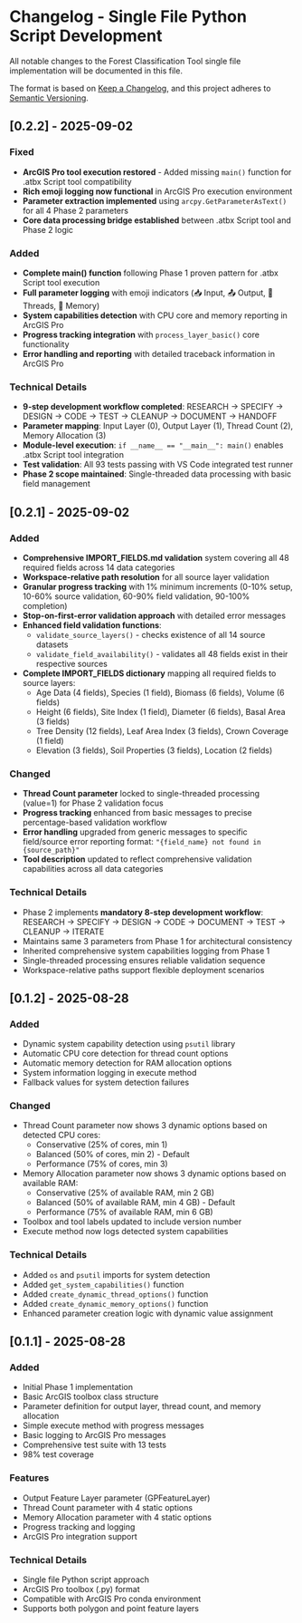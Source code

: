 # Changelog - Single File Python Script Development

All notable changes to the Forest Classification Tool single file implementation will be documented in this file.

The format is based on [Keep a Changelog](https://keepachangelog.com/en/1.0.0/),
and this project adheres to [Semantic Versioning](https://semver.org/spec/v2.0.0.html).

## [0.2.2] - 2025-09-02

### Fixed

- **ArcGIS Pro tool execution restored** - Added missing `main()` function for .atbx Script tool compatibility
- **Rich emoji logging now functional** in ArcGIS Pro execution environment
- **Parameter extraction implemented** using `arcpy.GetParameterAsText()` for all 4 Phase 2 parameters
- **Core data processing bridge established** between .atbx Script tool and Phase 2 logic

### Added

- **Complete main() function** following Phase 1 proven pattern for .atbx Script tool execution
- **Full parameter logging** with emoji indicators (📥 Input, 📤 Output, 🧵 Threads, 💾 Memory)
- **System capabilities detection** with CPU core and memory reporting in ArcGIS Pro
- **Progress tracking integration** with `process_layer_basic()` core functionality
- **Error handling and reporting** with detailed traceback information in ArcGIS Pro

### Technical Details

- **9-step development workflow completed**: RESEARCH → SPECIFY → DESIGN → CODE → TEST → CLEANUP → DOCUMENT → HANDOFF
- **Parameter mapping**: Input Layer (0), Output Layer (1), Thread Count (2), Memory Allocation (3)
- **Module-level execution**: `if __name__ == "__main__": main()` enables .atbx Script tool integration
- **Test validation**: All 93 tests passing with VS Code integrated test runner
- **Phase 2 scope maintained**: Single-threaded data processing with basic field management

## [0.2.1] - 2025-09-02

### Added

- **Comprehensive IMPORT_FIELDS.md validation** system covering all 48 required fields across 14 data categories
- **Workspace-relative path resolution** for all source layer validation
- **Granular progress tracking** with 1% minimum increments (0-10% setup, 10-60% source validation, 60-90% field validation, 90-100% completion)
- **Stop-on-first-error validation approach** with detailed error messages
- **Enhanced field validation functions**:
  - `validate_source_layers()` - checks existence of all 14 source datasets
  - `validate_field_availability()` - validates all 48 fields exist in their respective sources
- **Complete IMPORT_FIELDS dictionary** mapping all required fields to source layers:
  - Age Data (4 fields), Species (1 field), Biomass (6 fields), Volume (6 fields)
  - Height (6 fields), Site Index (1 field), Diameter (6 fields), Basal Area (3 fields)
  - Tree Density (12 fields), Leaf Area Index (3 fields), Crown Coverage (1 field)
  - Elevation (3 fields), Soil Properties (3 fields), Location (2 fields)

### Changed

- **Thread Count parameter** locked to single-threaded processing (value=1) for Phase 2 validation focus
- **Progress tracking** enhanced from basic messages to precise percentage-based validation workflow
- **Error handling** upgraded from generic messages to specific field/source error reporting format: `"{field_name} not found in {source_path}"`
- **Tool description** updated to reflect comprehensive validation capabilities across all data categories

### Technical Details

- Phase 2 implements **mandatory 8-step development workflow**: RESEARCH → SPECIFY → DESIGN → CODE → DOCUMENT → TEST → CLEANUP → ITERATE
- Maintains same 3 parameters from Phase 1 for architectural consistency
- Inherited comprehensive system capabilities logging from Phase 1
- Single-threaded processing ensures reliable validation sequence
- Workspace-relative paths support flexible deployment scenarios

## [0.1.2] - 2025-08-28

### Added

- Dynamic system capability detection using `psutil` library
- Automatic CPU core detection for thread count options
- Automatic memory detection for RAM allocation options
- System information logging in execute method
- Fallback values for system detection failures

### Changed

- Thread Count parameter now shows 3 dynamic options based on detected CPU cores:
  - Conservative (25% of cores, min 1)
  - Balanced (50% of cores, min 2) - Default
  - Performance (75% of cores, min 3)
- Memory Allocation parameter now shows 3 dynamic options based on available RAM:
  - Conservative (25% of available RAM, min 2 GB)
  - Balanced (50% of available RAM, min 4 GB) - Default
  - Performance (75% of available RAM, min 6 GB)
- Toolbox and tool labels updated to include version number
- Execute method now logs detected system capabilities

### Technical Details

- Added `os` and `psutil` imports for system detection
- Added `get_system_capabilities()` function
- Added `create_dynamic_thread_options()` function
- Added `create_dynamic_memory_options()` function
- Enhanced parameter creation logic with dynamic value assignment

## [0.1.1] - 2025-08-28

### Added

- Initial Phase 1 implementation
- Basic ArcGIS toolbox class structure
- Parameter definition for output layer, thread count, and memory allocation
- Simple execute method with progress messages
- Basic logging to ArcGIS Pro messages
- Comprehensive test suite with 13 tests
- 98% test coverage

### Features

- Output Feature Layer parameter (GPFeatureLayer)
- Thread Count parameter with 4 static options
- Memory Allocation parameter with 4 static options
- Progress tracking and logging
- ArcGIS Pro integration support

### Technical Details

- Single file Python script approach
- ArcGIS Pro toolbox (.py) format
- Compatible with ArcGIS Pro conda environment
- Supports both polygon and point feature layers
